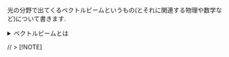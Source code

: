 光の分野で出てくるベクトルビームというもの(とそれに関連する物理や数学など)について書きます.

<details>

<summary>ベクトルビームとは</summary>

光は電磁波の一種であるので進行方向と垂直に電場(と磁場)が振動しながら伝播していきます.通常のビーム(ここではスカラービームと呼びます)はビーム面内のすべての位置で振動方向が同じです.直線偏光だけでなく円偏光など伝播によって振動方向が変わるものもスカラービームと呼びます.なぜなら今考えているのはビーム面内,つまりz軸正の方向に光が伝播しているとしてある位置zでのx-y平面での振動方向が一様か一様でないかを考えているからです.円偏光は振動方向が変化していきますがそれはzの位置が変わったとき(時間変化を見た時)だからです。

直線偏光や円偏光はジョーンズベクトルで表すと定数ベクトルになりますがベクトルビームでは位置による自由度が生まれます.これにより場所によって偏光方向が異なります.

</details>

// > [!NOTE]
